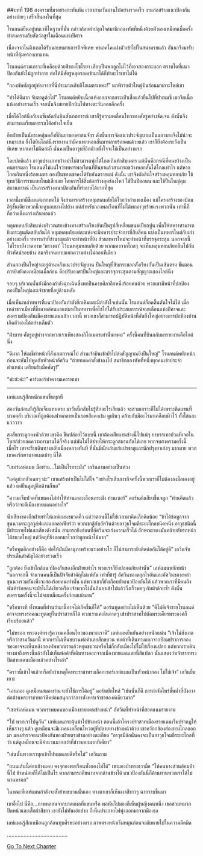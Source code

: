 ##บทที่ 198 สงครามที่มาอย่างกะทันหัน
เวลาสามวันผ่านไปอย่างรวดเร็ว งานก่อสร้างแนวป้องกันอย่างง่ายๆ เสร็จสิ้นลงในที่สุด


โรแลนด์ยืนอยู่บนเวทีในฐานที่มั่น กล่าวถ้อยคำปลุกใจสมาชิกกองทัพที่หนึ่งด้วยตัวเองเหมือนเมื่อครั้งทำสงครามกับสัตว์อสูรในเดือนแห่งปีศาจ


เนื่องจากไนติงเกลได้รับมอบหมายภารกิจพิเศษ พาเอคโคแฝงตัวเข้าไปในสนามรบแล้ว อันนาจึงมารับหน้าที่คุ้มครองเขาแทน


โรแลนด์สวมเกราะที่เคลือบด้วยสีของโซโรยา เสียบปืนพกลูกโม่ไว้ที่เอวสองกระบอก ตราบใดที่แนวป้องกันยังไม่ถูกทำลาย ต่อให้มีศัตรูหลุดรอดเข้ามาได้ก็ทำอะไรเขาไม่ได้


“กองทัพศัตรูอยู่ห่างจากที่นี่ประมาณสิบกิโลเมตรเพคะ!” นกพิราบตัวใหญ่บินร่อนมาเกาะไหล่เขา


“ทำได้ดีมาก จับตาดูต่อไป” โรแลนด์หยิบเนื้อแห้งออกจากกระเป๋าเสื้อแล้วยื่นไปที่ปากเมซี เธอจิกเนื้อแห้งอย่างรวดเร็ว จากนั้นจึงสยายปีกบินไปทางตะวันออกอีกครั้ง


เมื่อได้ไลต์นิ่งกับเมซีผลัดกันบินสังเกตการณ์ เขาก็รู้ความเคลื่อนไหวของศัตรูอย่างชัดเจน ดังนั้นจึงสามารถเตรียมการรบได้อย่างใจเย็น


อีกฝ่ายเป็นนักรบคลุ้มคลั่งที่กินยาของศาสนจักร ดังนั้นการจัดแนวประจัญบานเป็นแถวบางจึงไม่น่าจะเหมาะสม ยิ่งได้ยินไลต์นิ่งรายงานว่ามีคนพกหอกสั้นมาหลายร้อยคนด้วยแล้ว เขาก็ยิ่งต้องระวังเป็นพิเศษ หากเดาไม่ผิดล่ะก็ นั่นคงเป็นอาวุธที่อีกฝ่ายตั้งใจจะใช้เป็นอย่างแรก


โดยปกติแล้ว อาวุธประเภทขว้างปาไม่สามารถพุ่งได้ไกลเกินห้าสิบเมตร แต่นั่นคือกรณีที่คนขว้างเป็นคนธรรมดา โรแลนด์ไม่แน่ใจว่าทหารพลเรือนที่กินยาแล้วสามารถขว้างหอกสั้นได้ไกลเท่าไร แต่หากไกลเกินหนึ่งร้อยเมตร กองปืนของเขาคงได้รับอันตรายแน่ ดังนั้น เขาจึงตัดสินใจสร้างหลุมหลบภัย ใช้ยุทธวิธีการรบแบบใหม่เสียเลย โดยการใช้สิ่งก่อสร้างอุดช่องโหว่ ใช้ปืนปิดถนน และใช้ปืนใหญ่คุมสถานการณ์ เป็นการสร้างแนวป้องกันที่ทำลายได้ยากที่สุด


เวลานี้เขามีซีเมนต์มากพอใช้ จึงสามารถสร้างหลุมหลบภัยได้ไวกว่ากำแพงเมือง แม้โครงสร้างของป้อมอิฐชั้นเดียวพวกนี้จะดูบอบบางไปบ้าง แต่สำหรับกองพลเรือนที่ไม่ได้พกอาวุธร้ายแรงพวกนั้น เท่านี้ก็ถือว่าแข็งแกร่งเกินพอแล้ว


หลุมหลบภัยสิบแห่งบริเวณสองข้างทางสร้างเรียงกันเป็นรูปสี่เหลี่ยมขนมเปียกปูน เพื่อให้ทหารสามารถยิงกระสุนตัดสลับกันได้ หลุมหลบภัยแต่ละแห่งจะมีทหารประจำการยี่สิบสี่คน แบ่งเป็นทหารใหม่กับเก่าอย่างละครึ่ง ทหารเก่าที่ชำนาญแล้วจะทำหน้าที่ยิง ส่วนทหารใหม่จะทำหน้าที่บรรจุกระสุน นอกจากนี้ โซโรยายังวาดภาพ ‘พรางตา’ ไว้บนหลุมหลบภัยด้วย หากมองจากไกลๆ จะเห็นหลุมหลบภัยกลืนไปกับทิวทัศน์รอบข้าง สมจริงจนแทบแยกความต่างไม่ออกทีเดียว


ส่วนกองปืนใหญ่จะอยู่ด้านหลังแนวประจัญบาน ปืนใหญ่ยี่สิบกระบอกตั้งเรียงกันเป็นเส้นตรง ขั้นตอนการยิงยังคงเหมือนเมื่อก่อน คือปรับองศาปืนใหญ่และบรรจุกระสุนตามสัญญาณของไลต์นิ่ง


รอบๆ บริเวณนั้นยังมีกองกำลังฉุกเฉินซึ่งพกปืนคาบศิลาอีกหนึ่งร้อยคนด้วย พวกเขามีหน้าที่ปกป้องกองปืนใหญ่และเจ้าชายที่อยู่ด้านหลัง


เมื่อเห็นเหล่าทหารที่แนวป้องกันกำลังฮึกเหิมและมีกำลังใจเช่นนั้น โรแลนด์ก็อดตื้นตันใจไม่ได้ เมื่อเหล่าชาวเมืองที่ขี้ขลาดอ่อนแอแต่มาเป็นทหารเพื่อไข่ไก่ได้รับประสบการณ์จากเดือนแห่งปีศาจและสงครามป้องกันเมืองชายแดนแล้ว เวลานี้ พวกเขาก็สามารถปฏิบัติหน้าที่อันยิ่งใหญ่อย่างการปกป้องบ้านเกิดตัวเองได้อย่างเต็มตัว


“ฝ่าบาท ศัตรูอยู่ห่างจากพวกเราเพียงสองกิโลเมตรเท่านั้นเพคะ” ครั้งนี้คนที่บินกลับมารายงานคือไลต์นิ่ง


“ดีมาก ให้เมซีทำหน้าที่สังเกตการณ์ไป ส่วนเจ้าบินเข้าป่าไปส่งสัญญาณยิงปืนใหญ่” โรแลนด์พยักหน้าก่อนจะหันไปพูดกับหัวหน้าอัศวิน “ถ่ายทอดคำสั่งข้าลงไป สมาชิกกองทัพที่หนึ่งทุกคนเข้าประจำตำแหน่ง เตรียมรับมือศัตรู!”


“พ่ะย่ะค่ะ!” คาร์เตอร์ทำความเคารพเขา


********************


เลห์แมนรู้สึกหนักแขนขึ้นทุกที


สองวันก่อนยังรู้สึกเจ็บแทบตาย มาวันนี้กลับไม่รู้สึกอะไรเสียแล้ว จะสวมเกราะก็ไม่ได้เพราะติดแขนที่บวมคล้ำ บริเวณที่ถูกค้อนฟาดกลายเป็นรอยสีแดงเข้ม ดูเผินๆ คล้ายกับมีอะไรมาเคลือบผิวไว้ ทั้งใสและแวววาว


สงสัยกระดูกคงหักด้วย เขาคิด ขืนปล่อยไว้แบบนี้ เขาต้องเสียแขนข้างนี้ไปแน่ๆ ยาบรรเทาปวดที่เจอในโบสถ์ช่วยลดความทรมานได้ก็จริง แต่มันไม่ได้ช่วยให้กระดูกสมานกันได้เลย หากจบสงครามครั้งนี้เมื่อไร เขาจะรีบเดินทางกลับเมืองหลวงทันที ที่นั่นมีนักเล่นแร่แปรธาตุและนักปรุงยาเก่งๆ มากมาย พวกเขาคงรักษาบาดแผลบ้าๆ นี่ได้


“เซอร์เลห์แมน มือท่าน...ไม่เป็นไรกระมัง” เลวินถามอย่างเป็นห่วง


“แค่ดูน่ากลัวเฉยๆ น่ะ” เขาแสร้งทำเป็นไม่ใส่ใจ “อย่างไรเสียภารกิจครั้งนี้พวกเราก็ไม่ต้องลงมือเองอยู่แล้ว แค่ยืนดูอยู่อีกด้านก็พอ”


“ความเจ็บปวดที่แขนคงไม่ทำให้ท่านเลอะเลือนกระมัง ท่านเซอร์” ดอร์นส่งเสียงขึ้นจมูก “ท่านคิดแล้วหรือว่าจะตีเมืองชายแดนอย่างไร”


น้ำเสียงของอีกฝ่ายทำให้เลห์แมนขมวดคิ้ว แต่ว่าตอนนี้ไม่ใช่เวลามาคิดเล็กคิดน้อย “ข้าได้ข้อมูลจากขุนนางตระกูลวูล์ฟและแอลลาเฟียร์ว่า พวกเขาสู้กับอัศวินด้วยอาวุธโจมตีระยะไกลชนิดหนึ่ง อาวุธชนิดนี้มีประกายไฟและเสียงดังสนั่น สามารถยิงก่อนที่อัศวินจะเร่งความเร็วได้ ลักษณะของมันคล้ายกับรถหน้าไม้ขนาดใหญ่ แต่วัตถุที่ยิงออกมาไวกว่าลูกหน้าไม้มาก”


“หรือพูดอีกอย่างก็คือ ต่อให้มันมีอานุภาพร้ายแรงอย่างไร ก็ไม่สามารถยิงติดต่อกันได้อยู่ดี” เลวินจับประเด็นสำคัญได้อย่างรวดเร็ว


“ถูกต้อง ยิ่งเข้าใกล้แนวป้องกันของอีกฝ่ายเท่าไร พวกเราก็ยิ่งปลอดภัยเท่านั้น” เลห์แมนพยักหน้า “นอกจากนี้ จำนวนคนก็เป็นปัจจัยสำคัญไม่แพ้กัน เท่าที่ข้ารู้ อัศวินของดยุกไรอันและอัศวินของเหล่าขุนนางรวมกันเพิ่งจะสองร้อยคนเท่านั้น แต่พวกเขาก็ยังเกือบฝ่าแนวป้องกันได้ แล้วพวกเราที่มีคนถึงพันห้าร้อยคนจะฝ่าไม่ได้เชียวหรือ เจ้าพวกโง่นั่นกินยาเข้าไปแล้ววิ่งเร็วพอๆ กับม้าด้วยซ้ำ ดังนั้น สงครามครั้งนี้จะไม่จบเหมือนครั้งก่อนแน่นอน”


“หรือบางที ทั้งหมดที่ท่านว่ามานี้อาจไม่เกิดขึ้นก็ได้” ดอร์นพูดอย่างไม่เห็นด้วย “ดีไม่ดีเจ้าชายโรแลนด์อาจจะทรงรอคณะทูตอยู่ในปราสาทก็ได้ พวกเราแค่เดินอาดๆ เข้าปราสาทไปตัดพระเศียรพระองค์ก็เรียบร้อยแล้ว”


“ไม่หรอก พระองค์ทรงรู้ความเคลื่อนไหวของพวกเราดี” เลห์แมนยืนยันอย่างหนักแน่น “เจ้าไม่สังเกตหรือว่าสามวันมานี้ พวกเราไม่เห็นขบวนพ่อค้าเลยสักขบวน พ่อค้าที่เดินทางออกจากป้อมปราการลองซองอาจจะเห็นหลังกองทัพพวกเราแล้วหยุดขบวนหรือไม่ก็กลับเมืองไปไม่ใช่เรื่องแปลก แต่พวกเราเดินทางมาถึงตรงนี้แล้วยังไม่เห็นพ่อค้าที่เดินทางออกจากเมืองชายแดนเลยนี่สิแปลก นั่นแสดงว่าเจ้าชายทรงปิดชายแดนเมืองแล้วอย่างไรเล่า”


“คราวนี้เข้าใจแล้วหรือยังว่าเหตุใดพระราชาทรงเลือกเซอร์เลห์แมนเป็นหัวหน้ากอง ไม่ใช่เจ้า” เลวินยิ้มเยาะ


“เอาเถอะ ดูเหมือนสมองท่านจะยังใช้การได้อยู่” ดอร์นยักไหล่ “เช่นนั้นก็ดี การกำจัดไพร่ชั้นต่ำที่บังอาจต่อต้านพระราชาทอว์ฟิคย่อมสนุกกว่าการสังหารเจ้าชายองค์เดียวมาก”


“เซอร์เลห์แมน พวกเราพบคนของเมืองชายแดนข้างหน้า” อัศวินที่ทำหน้าที่สอดแนมรายงาน


“ไป พวกเราไปดูกัน” เลห์แมนกระตุ้นม้าไปข้างหน้า ตอนนี้เค้าโครงปราสาทเมืองชายแดนเริ่มปรากฏให้เห็นรางๆ แล้ว ดูเหมือนจะมีเงาคนเคลื่อนไหวอยู่ที่ปลายทางข้างหน้าด้วย เขาควักกล้องส่องทางไกลออกมา มองสำรวจแนวป้องกันของฝ่ายตรงข้ามอย่างละเอียด “อาวุธมีล้อนั่นคงจะเป็นอาวุธโจมตีระยะไกลที่ว่า แต่ดูเหมือนจะมีจำนวนมากกว่าที่ข่าวบอกมากทีเดียว”


“เช่นนั้นพวกเราบุกเข้าไปหมดเลยดีหรือไม่” เลวินถาม


“ถนนเส้นนี้ค่อนข้างแคบ คงจุกองพลเรือนทั้งกองไม่ได้” เขามองป่าทางขวามือ “ให้คนบางส่วนอ้อมป่านี่ไป ช้าหน่อยก็ได้ไม่เป็นไร หากสามารถตีขนาบจากด้านข้างได้ แนวป้องกันนี่ก็ต้านทานพวกเราได้ไม่นานหรอก”


ในขณะที่เลห์แมนกำลังจะสั่งย้ายขบวนนั้นเอง หางตาเขาก็เห็นเงาสีขาวๆ ฉายวาบขึ้นมา


เขาอึ้งไป นี่คือ...ภาพหลอนจากบาดแผลที่แขนหรือ พอหันไปมองก็เห็นผู้หญิงคนหนึ่ง เธอสวมหมวกปิดหน้าและเสื้อผ้าสีขาว เขายังไม่ทันเอ่ยปาก ก็เห็นประกายไฟพุ่งออกมาจากมือเธอ


เลห์แมนรู้สึกเหมือนถูกค้อนทุบศีรษะอย่างแรง ภาพตรงหน้าเริ่มหมุนก่อนจะดับหายไปในความมืดมิด


........................................




[Go To Next Chapter]( ./111.md)
